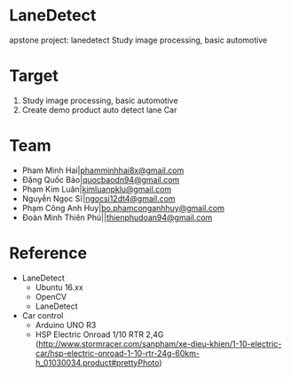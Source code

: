 # LaneDetect
apstone project: lanedetect
Study image processing, basic automotive

# Target
1. Study image processing, basic automotive
2. Create demo product auto detect lane Car

# Team
* Pham Minh Hai|phamminhhai8x@gmail.com
* Đặng Quốc Bảo|quocbaodn94@gmail.com
* Phạm Kim Luân|kimluanpklu@gmail.com
* Nguyễn Ngọc Sĩ|ngocsi12dt4@gmail.com 
* Phạm Công Anh Huy|bo.phamconganhhuy@gmail.com
* Đoàn Minh Thiên Phú||thienphudoan94@gmail.com

# Reference
* LaneDetect
	- Ubuntu 16.xx
    - OpenCV
	- LaneDetect
* Car control
    - Arduino UNO R3
	- HSP Electric Onroad 1/10 RTR 2,4G (http://www.stormracer.com/sanpham/xe-dieu-khien/1-10-electric-car/hsp-electric-onroad-1-10-rtr-24g-60km-h_01030034.product#prettyPhoto)